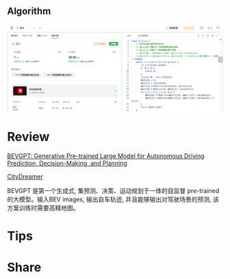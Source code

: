 ## Algorithm

![ianxiao-2023-10-22-lc.png](../../images/temp/ianxiao-2023-10-22-lc.png)

# Review

[BEVGPT: Generative Pre-trained Large Model for Autonomous Driving Prediction, Decision-Making, and Planning
](https://arxiv.org/pdf/2310.10357.pdf)

[CityDreamer](https://infinitescript.com/project/city-dreamer)

 BEVGPT 是第一个生成式, 集预测、决策、运动规划于一体的自监督 pre-trained的大模型。输入BEV images,  输出自车轨迹, 并且能够输出对驾驶场景的预测,  该方案训练时需要高精地图。

# Tips


# Share
